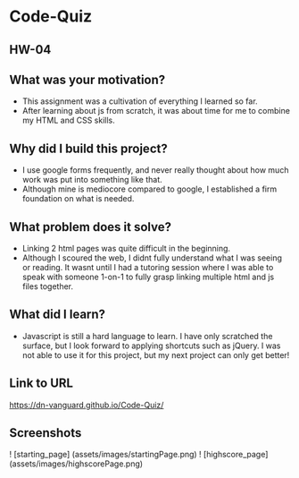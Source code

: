 # Code-Quiz
<h2>HW-04</h2>

## What was your motivation?
- This assignment was a cultivation of everything I learned so far.
- After learning about js from scratch, it was about time for me to combine my HTML and CSS skills.

## Why did I build this project?
- I use google forms frequently, and never really thought about how much work was put into something like that.
- Although mine is mediocore compared to google, I established a firm foundation on what is needed.

## What problem does it solve?
- Linking 2 html pages was quite difficult in the beginning.
- Although I scoured the web, I didnt fully understand what I was seeing or reading. It wasnt until I had a tutoring session where I was able to speak with someone 1-on-1 to fully grasp linking multiple html and js files together.

## What did I learn?
- Javascript is still a hard language to learn. I have only scratched the surface, but I look forward to applying shortcuts such as jQuery. I was not able to use it for this project, but my next project can only get better!
    

## Link to URL
https://dn-vanguard.github.io/Code-Quiz/

## Screenshots
! [starting_page] (assets/images/startingPage.png)
! [highscore_page] (assets/images/highscorePage.png)